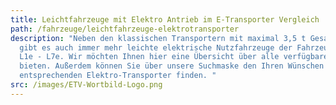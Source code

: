 ```yaml
---
title: Leichtfahrzeuge mit Elektro Antrieb im E-Transporter Vergleich
path: /fahrzeuge/leichtfahrzeuge-elektrotransporter
description: "Neben den klassischen Transportern mit maximal 3,5 t Gesamtgewicht
  gibt es auch immer mehr leichte elektrische Nutzfahrzeuge der Fahrzeugklasse
  L1e - L7e. Wir möchten Ihnen hier eine Übersicht über alle verfügbaren Modelle
  bieten. Außerdem können Sie über unsere Suchmaske den Ihren Wünschen
  entsprechenden Elektro-Transporter finden. "
src: /images/ETV-Wortbild-Logo.png
---
```

